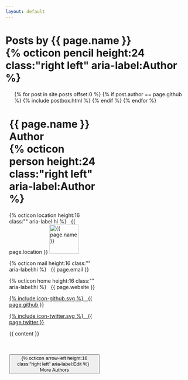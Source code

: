 ```yaml
---
layout: default
---
```

<div class="left w50">
<h1 class="archives-header">
    Posts <span>by {{ page.name }}</span>
    <div class="right">{% octicon pencil height:24 class:"right left" aria-label:Author %}</div>
</h1>
<ul class="left post-list posts archives box">
    {% for post in site.posts offset:0 %} 
        {% if post.author == page.github %}
            {% include postbox.html %} 
        {% endif %}
    {% endfor %} 
</ul> 
</div>

<div class="right w50" style="width: 49%; max-width: 49%; min-width: 49%; margin-left: 10px;">

<h1 class="archives-header">
    {{ page.name }} <span>Author</span>
    <div class="right">{% octicon person height:24 class:"right left" aria-label:Author %}</div>
</h1>


<p>{% octicon location height:16 class:"" aria-label:hi %} &nbsp; {{ page.location }}</p]>
<img class="avatar avatar-small right" src="https://avatars3.githubusercontent.com/{{ page.github }}?v=3&amp;s=40" alt="{{ page.name }}" srcset="https://avatars3.githubusercontent.com/{{ page.github }}?v=3&amp;s=40 1x, https://avatars3.githubusercontent.com/{{ page.github }}?v=3&amp;s=80 2x, https://avatars3.githubusercontent.com/{{ page.github }}?v=3&amp;s=120 3x, https://avatars3.githubusercontent.com/{{ page.github }}?v=3&amp;s=160 4x" width="80" height="80" /> &nbsp;  

<p>{% octicon mail height:16 class:"" aria-label:hi %} &nbsp; {{ page.email }}</p>
<p>{% octicon home height:16 class:"" aria-label:hi %} &nbsp; {{ page.website }}</p>

<p><a href="https://github.com/{{ page.github }}"><span class="icon icon--github">{% include icon-github.svg %}</span> &nbsp; <span class="username">{{ page.github }}</span></a></p>
<p> <a href="https://twitter.com/{{ page.twitter }}"><span class="icon icon--twitter">{% include icon-twitter.svg %}</span> &nbsp; <span class="username">{{ page.twitter }}</span></a></p>

{{ content }}

<br> 
<br>

<form action="{{ site.baseurl }}/authors">
    <button class="btn btn-secondary" type="submit" style="line-height:16px;">{% octicon arrow-left height:16 class:"right left" aria-label:Edit %} &nbsp; More Authors</button>
</form>

</div>
